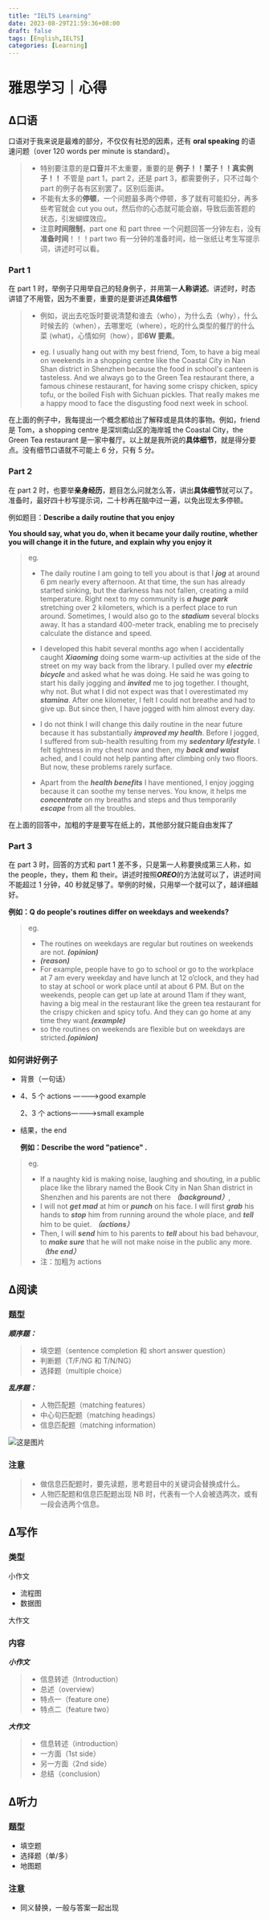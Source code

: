 ```yaml
---
title: "IELTS Learning"
date: 2023-08-29T21:59:36+08:00
draft: false
tags: [English,IELTS]
categories: [Learning]
---
```


# 雅思学习｜心得

## ∆口语

口语对于我来说是最难的部分，不仅仅有社恐的因素，还有 **oral speaking** 的语速问题（over 120 words per minute is standard）。

> * 特别要注意的是**口音**并不太重要，重要的是 **例子！！栗子！！真实例子！！** 不管是 part 1，part 2，还是 part 3，都需要例子，只不过每个 part 的例子各有区别罢了。区别后面讲。
> * 不能有太多的**停顿**，一个问题最多两个停顿，多了就有可能扣分，再多些考官就会 cut you out，然后你的心态就可能会崩，导致后面答题的状态，引发蝴蝶效应。
> * 注意**时间限制**，part one 和 part three 一个问题回答一分钟左右，没有**准备时间**！！！part two 有一分钟的准备时间，给一张纸让考生写提示词，讲述时可以看。

### Part 1

在 part 1 时，举例子只用举自己的轻身例子，并用第一**人称讲述**。讲述时，时态讲错了不用管，因为不重要，重要的是要讲述**具体细节**

> * 例如，说出去吃饭时要说清楚和谁去（who），为什么去（why），什么时候去的（when），去哪里吃（where），吃的什么类型的餐厅的什么菜 (what)，心情如何（how），即**6W 要素**。
>
> * eg. I usually hang out with my best friend, Tom, to have a big meal on weekends in a shopping centre like the Coastal City in Nan Shan district in Shenzhen because the food in school's canteen is tasteless. And we always go to the Green Tea restaurant there, a famous chinese restaurant, for having some crispy chicken, spicy tofu, or the boiled Fish with Sichuan pickles. That really makes me a happy mood to face the disgusting food next week in school.

在上面的例子中，我每提出一个概念都给出了解释或是具体的事物。例如，friend 是 Tom，a shopping centre 是深圳南山区的海岸城 the Coastal City，the Green Tea restaurant 是一家中餐厅。以上就是我所说的**具体细节**，就是得分要点。没有细节口语就不可能上 6 分，只有 5 分。

### Part 2

在 part 2 时，也要举**亲身经历**，题目怎么问就怎么答，讲出**具体细节**就可以了。准备时，最好四十秒写提示词，二十秒再在脑中过一遍，以免出现太多停顿。

例如题目：**Describe a daily routine that you enjoy**

**You should say, what you do, when it became your daily routine, whether you will change it in the future, and explain why you enjoy it**

> eg.
>
> * The daily routine I am going to tell you about is that I ***jog*** at around 6 pm nearly every afternoon. At that time, the sun has already started sinking, but the darkness has not fallen, creating a mild temperature. Right next to my community is ***a huge park*** stretching over 2 kilometers, which is a perfect place to run around. Sometimes, I would also go to the ***stadium*** several blocks away. It has a standard 400-meter track, enabling me to precisely calculate the distance and speed.
>
> * I developed this habit several months ago when I accidentally caught ***Xiaoming*** doing some warm-up activities at the side of the street on my way back from the library. I pulled over my ***electric bicycle*** and asked what he was doing. He said he was going to start his daily jogging and ***invited*** me to jog together. I thought, why not. But what I did not expect was that I overestimated my ***stamina***. After one kilometer, I felt I could not breathe and had to give up. But since then, I have jogged with him almost every day.
>
> * I do not think I will change this daily routine in the near future because it has substantially ***improved my health***. Before I jogged, I suffered from sub-health resulting from my ***sedentary lifestyle***. I felt tightness in my chest now and then, my ***back and waist*** ached, and I could not help panting after climbing only two floors. But now, these problems rarely surface.
>
> * Apart from the ***health benefits*** I have mentioned, I enjoy jogging because it can soothe my tense nerves. You know, it helps me ***concentrate*** on my breaths and steps and thus temporarily ***escape*** from all the troubles.

在上面的回答中，加粗的字是要写在纸上的，其他部分就只能自由发挥了

### Part 3

在 part 3 时，回答的方式和 part 1 差不多，只是第一人称要换成第三人称，如 the people，they，them 和 their。讲述时按照***OREO***的方法就可以了，讲述时间不能超过 1 分钟，40 秒就足够了。举例的时候，只用举一个就可以了，越详细越好。

 **例如：Q do people's routines differ on weekdays and weekends?**

> eg.
>
> * The routines on weekdays are regular but routines on weekends are not. ***(opinion)***
> * ***(reason)***
> * For example, people have to go to school or go to the workplace at 7 am every weekday and have lunch at 12 o’clock, and they had to stay at school or work place until at about 6 PM. But on the weekends, people can get up late at around 11am if they want, having a big meal in the restaurant like the green tea restaurant for the crispy chicken and spicy tofu. And they can go home at any time they want.***(example)***
> * so the routines on weekends are flexible but on weekdays are stricted.***(opinion)***

### 如何讲好例子

* 背景（一句话）

* 4、5 个 actions ————>good example

  2、3 个 actions————>small example

* 结果，the end

  **例如：Describe the word "patience" .**

> eg.
>
> * If a naughty kid is making noise, laughing and shouting, in a public place like the library named the Book City in Nan Shan     district in Shenzhen and his parents are not there ***（background）***,
> * I will not ***get mad*** at him or ***punch*** on his face. I will first ***grab*** his hands to ***stop*** him from running around the whole place, and ***tell*** him to be quiet.  ***（actions）***
> * Then, I will ***send*** him to his parents to ***tell*** about his bad behavour, to ***make sure*** that he will not make noise in the public any more. ***（the end）***
> * 注：加粗为 actions

## ∆阅读

### 题型

***顺序题：***

> * 填空题（sentence completion 和 short answer question）
> * 判断题（T/F/NG 和 T/N/NG）
> * 选择题（multiple choice）

***乱序题：***

> * 人物匹配题（matching features）
> * 中心句匹配题（matching headings）
> * 信息匹配题（matching information）

![这是图片](https://cdn.mahaoliang.tech/images/202307311102452.jpg)

### 注意

> * 做信息匹配题时，要先读题，思考题目中的关键词会替换成什么。
> * 人物匹配题和信息匹配题出现 NB 时，代表有一个人会被选两次，或有一段会选两个信息。

## ∆写作

### 类型

小作文

* 流程图
* 数据图

大作文

### 内容

***小作文***

> * 信息转述（Introduction）
> * 总述（overview）
> * 特点一（feature one）
> * 特点二（feature two）

***大作文***

> * 信息转述（introduction）
> * 一方面（1st side）
> * 另一方面（2nd side）
> * 总结（conclusion）

## ∆听力

### 题型

* 填空题
* 选择题（单/多）
* 地图题

### 注意

* 同义替换，一般与答案一起出现
